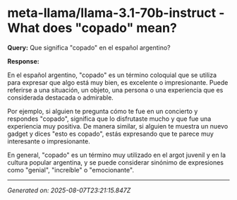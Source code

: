 # meta-llama/llama-3.1-70b-instruct - What does "copado" mean?

**Query:** Que significa "copado" en el español argentino?



**Response:**

En el español argentino, "copado" es un término coloquial que se utiliza para expresar que algo está muy bien, es excelente o impresionante. Puede referirse a una situación, un objeto, una persona o una experiencia que es considerada destacada o admirable.

Por ejemplo, si alguien te pregunta cómo te fue en un concierto y respondes "copado", significa que lo disfrutaste mucho y que fue una experiencia muy positiva. De manera similar, si alguien te muestra un nuevo gadget y dices "esto es copado", estás expresando que te parece muy interesante o impresionante.

En general, "copado" es un término muy utilizado en el argot juvenil y en la cultura popular argentina, y se puede considerar sinónimo de expresiones como "genial", "increíble" o "emocionante".

---
*Generated on: 2025-08-07T23:21:15.847Z*
